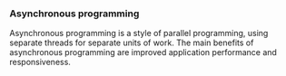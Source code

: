### Asynchronous programming

Asynchronous programming is a style of parallel programming, using separate threads for separate units of work.
The main benefits of asynchronous programming are improved application performance and responsiveness.
